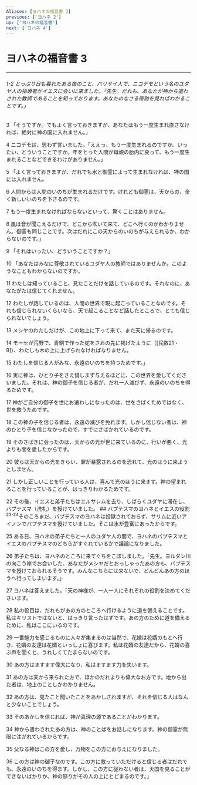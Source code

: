 ```yaml
---
Aliases: [ヨハネの福音書 3]
previous: ['ヨハネ 2']
up: ['ヨハネの福音書']
next: ['ヨハネ 4']
---
```

# ヨハネの福音書 3

***
###### 1-2 とっぷり日も暮れたある夜のこと、パリサイ人で、ニコデモという名のユダヤ人の指導者がイエスに会いに来ました。「先生。だれも、あなたが神から遣わされた教師であることを知っております。あなたのなさる奇跡を見ればわかることです。」 



3 
「そうですか。でもよく言っておきますが、あなたはもう一度生まれ直さなければ、絶対に神の国に入れません。」 



4 
ニコデモは、思わず言いました。「ええっ、もう一度生まれるのですか。いったい、どういうことですか。年をとった人間が母親の胎内に戻って、もう一度生まれることなどできるわけがありません。」 



5 
「よく言っておきますが、だれでも水と御霊によって生まれなければ、神の国には入れません。 



6 
人間からは人間のいのちが生まれるだけです。けれども御霊は、天からの、全く新しいいのちを下さるのです。 



7 
もう一度生まれなければならないといって、驚くことはありません。 



8 
風は音が聞こえるだけで、どこから吹いて来て、どこへ行くのかわかりません。御霊も同じことです。次はだれにこの天からのいのちが与えられるか、わからないのです。」 



9 
「それはいったい、どういうことですか？」 



10 
「あなたはみなに尊敬されているユダヤ人の教師ではありませんか。このようなこともわからないのですか。 



11 
わたしは知っていること、見たことだけを話しているのです。それなのに、あなたがたは信じてくれません。 



12 
わたしが話しているのは、人間の世界で現に起こっていることなのです。それも信じられないくらいなら、天で起こることなど話したところで、とても信じられないでしょう。 



13 
メシヤのわたしだけが、この地上に下って来て、また天に帰るのです。 



14 
モーセが荒野で、青銅で作った蛇をさおの先に掲げたように（[民数21・9]）、わたしも木の上に上げられなければなりません。 



15 
わたしを信じる人がみな、永遠のいのちを持つためです。」 



16 
実に神は、ひとり子をさえ惜しまず与えるほどに、この世界を愛してくださいました。それは、神の御子を信じる者が、だれ一人滅びず、永遠のいのちを得るためです。 



17 
神がご自分の御子を世にお遣わしになったのは、世をさばくためではなく、世を救うためです。 



18 
この神の子を信じる者は、永遠の滅びを免れます。しかし信じない者は、神のひとり子を信じなかったので、すでにさばかれているのです。 



19 
そのさばきに会ったのは、天からの光が世に来ているのに、行いが悪く、光よりも闇を愛したからです。 



20 
彼らは天からの光をきらい、罪が暴露されるのを恐れて、光のほうに来ようとしません。 



21 
しかし正しいことを行っている人は、喜んで光のほうに来ます。神の望まれることを行っていることが、はっきりわかるためです。 



22 
その後、イエスと弟子たちはエルサレムを去り、しばらくユダヤに滞在し、バプテスマ（洗礼）を授けていました。 ## バプテスマのヨハネとイエスの役割 <sup class="versenum">23-24</sup>そのころまだ、バプテスマのヨハネは投獄されておらず、サリムに近いアイノンでバプテスマを授けていました。そこは水が豊富にあったからです。 



25 
ある日、ヨハネの弟子たちと一人のユダヤ人の間で、ヨハネのバプテスマとイエスのバプテスマのどちらがすぐれているかで議論になりました。 



26 
弟子たちは、ヨハネのところに来てぐちをこぼしました。「先生。ヨルダン川の向こう岸でお会いした、あなたがメシヤだとおっしゃったあの方も、バプテスマを授けておられるそうです。みんなこちらには来ないで、どんどんあの方のほうへ行ってしまいます。」 



27 
ヨハネは答えました。「天の神様が、一人一人にそれぞれの役割を決めてくださいます。 



28 
私の役目は、だれもがあの方のところへ行けるように道を備えることです。私はキリストではないと、はっきり言ったはずです。あの方のために道を備えるために、私はここにいるのです。 



29 
一番魅力を感じるものに人々が集まるのは当然で、花嫁は花婿のもとへ行き、花婿の友達は花婿といっしょに喜びます。私は花婿の友達だから、花婿の喜ぶ声を聞くと、うれしくてたまらないのです。 



30 
あの方はますます偉大になり、私はますます力を失います。 



31 
あの方は天から来られた方で、ほかのだれよりも偉大なお方です。地から出た者は、地上のことしかわかりません。 



32 
あの方は、見たこと聞いたことをあかしされますが、それを信じる人はなんと少ないことでしょう。 



33 
そのあかしを信じれば、神が真理の源であることがわかります。 



34 
神から遣わされたあの方は、神のことばをお話しになります。神の御霊が無限に注がれているからです。 



35 
父なる神はこの方を愛し、万物をこの方にお与えになりました。 



36 
この方は神の御子なのです。この方に救っていただけると信じる者はだれでも、永遠のいのちを得ます。しかし、この方に従わない者は、天国を見ることができないばかりか、神の怒りがその人の上にとどまるのです。」
